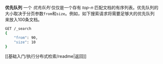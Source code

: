 **优先队列**
一个 _优先队列_ 仅仅是一个存有 _top-n_ 匹配文档的有序列表。优先队列的大小取决于分页参数`from`和`size`。例如，如下搜索请求将需要足够大的优先队列来放入100条文档。
```bash
GET /_search
{
    "from": 90,
    "size": 10
}
```


[[基础入门/执行分布式检索/readme|返回]]
